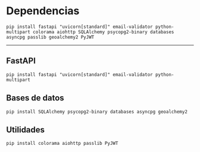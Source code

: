 # Dependencias

```
pip install fastapi "uvicorn[standard]" email-validator python-multipart colorama aiohttp SQLAlchemy psycopg2-binary databases asyncpg passlib geoalchemy2 PyJWT
```
---

## FastAPI

```
pip install fastapi "uvicorn[standard]" email-validator python-multipart
```

## Bases de datos

```
pip install SQLAlchemy psycopg2-binary databases asyncpg geoalchemy2
```

## Utilidades

```
pip install colorama aiohttp passlib PyJWT
```


